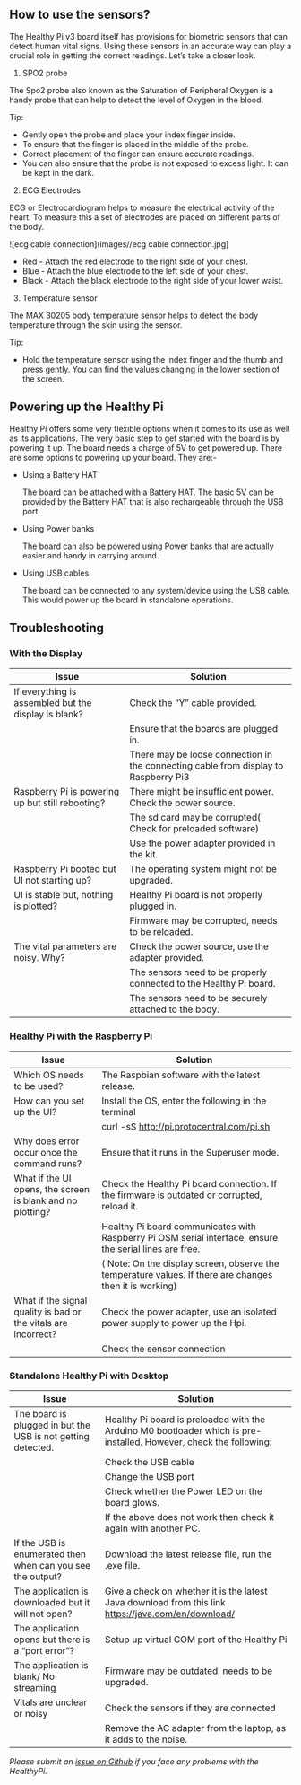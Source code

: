 ## How to use the sensors?

The Healthy Pi v3 board itself has provisions for biometric sensors that can detect human vital signs. Using these sensors in an accurate way can play a crucial role in getting the correct readings. Let’s take a closer look.

1) SPO2 probe

The Spo2 probe also known as the Saturation of Peripheral Oxygen is a handy probe that can help to detect the level of Oxygen in the blood.

Tip: 
* Gently open the probe and place your index finger inside.
* To ensure that the finger is placed in the middle of the probe.
* Correct placement of the finger can ensure accurate readings.
* You can also ensure that the probe is not exposed to excess light. It can be kept in the dark.


2) ECG Electrodes

ECG or Electrocardiogram helps to measure the electrical activity of the heart. To measure this a set of electrodes are placed on different parts of the body.

![ecg cable connection](images//ecg cable connection.jpg]

* Red - Attach the red electrode to the right side of your chest.
* Blue - Attach the blue electrode to the left side of your chest. 
* Black - Attach the black electrode to the right side of your lower waist.

3) Temperature sensor

The MAX 30205 body temperature sensor helps to detect the body temperature through the skin using the sensor.

Tip:
* Hold the temperature sensor using the index finger and the thumb and press gently. You can find the values changing in the lower section of the screen.

## Powering up the Healthy Pi

Healthy Pi offers some very flexible options when it comes to its use as well as its applications. The very basic step to get started with the board is by powering it up. The board needs a charge of 5V to get powered up. There are some options to powering up your board. They are:-

* Using a Battery HAT

    The board can be attached with a Battery HAT. The basic 5V can be provided by the Battery HAT that is also rechargeable through the USB port.

* Using Power banks

    The board can also be powered using Power banks that are actually easier and handy in carrying around.

* Using USB cables

     The board can be connected to any system/device using the USB cable. This would power up the board in standalone operations.

## Troubleshooting

### With the Display
| Issue                                                | Solution                                                                            |
|------------------------------------------------------|-------------------------------------------------------------------------------------|
| If everything is assembled but the display is blank? | Check the “Y” cable provided.                                                       |
|                                                      | Ensure that the boards are plugged in.                                              |
|                                                      | There may be loose connection in the connecting cable from display to Raspberry Pi3 |
| Raspberry Pi is powering up but still rebooting?     | There might be insufficient power. Check the power source.                          |
|                                                      | The sd card may be corrupted( Check for preloaded software)                         |
|                                                      | Use the power adapter provided in the kit.                                          |
| Raspberry Pi booted but UI not starting up?          | The operating system might not be upgraded.                                         |
| UI is stable but, nothing is plotted?                | Healthy Pi board is not properly plugged in.                                        |
|                                                      | Firmware may be corrupted, needs to be reloaded.                                    |
| The vital parameters are noisy. Why?                 | Check the power source, use the adapter provided.                                   |
|                                                      | The sensors need to be properly connected to the Healthy Pi board.                  |
|                                                      | The sensors need to be securely attached to the body.                               |


### Healthy Pi with the Raspberry Pi

| Issue                                                          | Solution                                                                                                |
|----------------------------------------------------------------|---------------------------------------------------------------------------------------------------------|
| Which OS needs to be used?                                     | The Raspbian software with the latest release.                                                          |
| How can you set up the UI?                                     | Install the OS, enter the following in the terminal                                                     |
|                                                                | curl -sS http://pi.protocentral.com/pi.sh | sudo bash                                                   |
| Why does error occur once the command runs?                    | Ensure that it runs in the Superuser mode.                                                              |
| What if the UI opens, the screen is blank and no plotting?     | Check the Healthy Pi board connection. If the firmware is outdated or corrupted, reload it.             |
|                                                                | Healthy Pi board communicates with Raspberry Pi OSM serial interface, ensure the serial lines are free. |
|                                                                | ( Note: On the display screen, observe the temperature values. If there are changes then it is working) |
| What if the signal quality is bad or the vitals are incorrect? | Check the power adapter, use an isolated power supply to power up the Hpi.                              |
|                                                                | Check the sensor connection         
 
### Standalone Healthy Pi with Desktop

| Issue                                                        | Solution                                                                                                           |
|--------------------------------------------------------------|--------------------------------------------------------------------------------------------------------------------|
| The board is plugged in but the USB is not getting detected. | Healthy Pi board is preloaded with the Arduino M0 bootloader which is pre-installed. However, check the following: |
|                                                              | Check the USB cable                                                                                                |
|                                                              | Change the USB port                                                                                                |
|                                                              | Check whether the Power LED on the board glows.                                                                    |
|                                                              | If the above does not work then check it again with another PC.                                                    |
| If the USB is enumerated then when can you see the output?   | Download the latest release file, run the .exe file.                                                               |
| The application is downloaded but it will not open?          | Give a check on whether it is the latest Java download from this link https://java.com/en/download/                |
| The application opens but there is a “port error”?           | Setup up virtual COM port of the Healthy Pi                                                                        |
| The application is blank/ No streaming                       | Firmware may be outdated, needs to be upgraded.                                                                    |
| Vitals are unclear or noisy                                  | Check the sensors if they are connected                                                                            |
|                                                              | Remove the AC adapter from the laptop, as it adds to the noise.   


*Please submit an [issue on Github](https://github.com/Protocentral/protocentral-healthypi-v3/issues/new) if you face any problems with the HealthyPi.*
